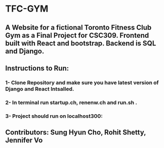 # TFC-GYM

## A Website for a fictional Toronto Fitness Club Gym as a Final Project for CSC309. Frontend built with React and bootstrap. Backend is SQL and Django. 

## Instructions to Run:

### 1- Clone Repository and make sure you have latest version of Django and React Intsalled.

### 2- In terminal run startup.ch, renenw.ch and run.sh .

### 3- Project should run on localhost300:

## Contributors: Sung Hyun Cho, Rohit Shetty, Jennifer Vo

